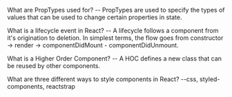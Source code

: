 What are PropTypes used for?
-- PropTypes are used to specify the types of values that can be used to change certain properties in state.

What is a lifecycle event in React?
-- A lifecycle follows a component from it's origination to deletion. In simplest terms, the flow goes from constructor -> render -> componentDidMount - componentDidUnmount.

What is a Higher Order Component?
-- A HOC defines a new class that can be reused by other components.

What are three different ways to style components in React?
--css, styled-components, reactstrap